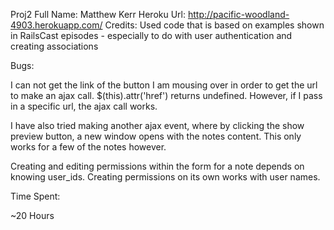 Proj2
Full Name: Matthew Kerr
Heroku Url: http://pacific-woodland-4903.herokuapp.com/
Credits: Used code that is based on examples shown in RailsCast episodes - especially to do with user authentication and creating associations

Bugs:

I can not get the link of the button I am mousing over in order to get the url to make an ajax call. $(this).attr('href') returns undefined. However, if I pass in a specific url, the ajax call works.

I have also tried making another ajax event, where by clicking the show preview button, a new window opens with the notes content. This only works for a few of the notes however.

Creating and editing permissions within the form for a note depends on knowing user_ids. Creating permissions on its own works with user names.

Time Spent:

~20 Hours